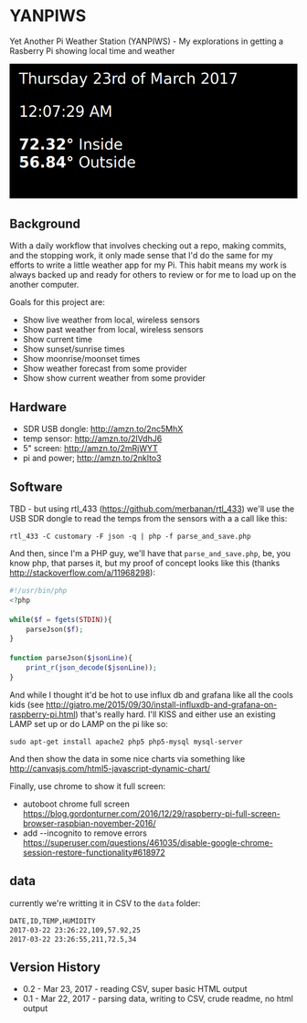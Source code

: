 # YANPIWS
Yet Another Pi Weather Station (YANPIWS) - My explorations in getting a Rasberry Pi showing local time and weather

![](./screenshot.png)

## Background

With a daily workflow that involves checking out a repo, making
commits, and the stopping work, it only made sense that I'd
do the same for my efforts to write a little weather app for my
Pi. This habit means my work is always backed up and ready
for others to review or for me to load up on the another computer.

Goals for this project are:

* Show live weather from local, wireless sensors
* Show past weather from local, wireless sensors
* Show current time
* Show sunset/sunrise times
* Show moonrise/moonset times
* Show weather forecast from some provider
* Show show current weather from some provider

## Hardware

* SDR USB dongle: http://amzn.to/2nc5MhX
* temp sensor: http://amzn.to/2lVdhJ6
* 5" screen: http://amzn.to/2mRjWYT
* pi and power; http://amzn.to/2nklto3

## Software

TBD - but using rtl_433 (https://github.com/merbanan/rtl_433) 
we'll use the USB SDR dongle to read the temps from the sensors
with a a call like this:

```
rtl_433 -C customary -F json -q | php -f parse_and_save.php
```

And then, since I'm a PHP guy, we'll have that ``parse_and_save.php``, 
be, you know php, that parses it, but my proof of concept looks
like this (thanks 
http://stackoverflow.com/a/11968298):

```php
#!/usr/bin/php
<?php

while($f = fgets(STDIN)){
    parseJson($f);
}

function parseJson($jsonLine){
    print_r(json_decode($jsonLine));
} 
```

And while I thought it'd be hot to use influx db and grafana 
like all the cools kids (see http://giatro.me/2015/09/30/install-influxdb-and-grafana-on-raspberry-pi.html) 
that's really hard.  I'll KISS and either
use an existing LAMP set up or do LAMP on the pi like so:

```
sudo apt-get install apache2 php5 php5-mysql mysql-server
```

And then show the data in some nice charts via something like http://canvasjs.com/html5-javascript-dynamic-chart/

Finally, use chrome to show it full screen:

* autoboot chrome full screen https://blog.gordonturner.com/2016/12/29/raspberry-pi-full-screen-browser-raspbian-november-2016/
* add --incognito to remove errors https://superuser.com/questions/461035/disable-google-chrome-session-restore-functionality#618972

## data

currently we're writting it in CSV to the ``data`` folder:

```csv
DATE,ID,TEMP,HUMIDITY
2017-03-22 23:26:22,109,57.92,25
2017-03-22 23:26:55,211,72.5,34
```

## Version History
* 0.2 - Mar 23, 2017 - reading CSV, super basic HTML output
* 0.1 - Mar 22, 2017 - parsing data, writing to CSV, crude readme, no html output